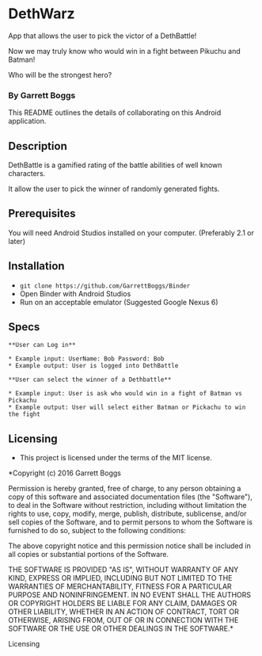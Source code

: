 # DethWarz
App that allows the user to pick the victor of a DethBattle!

Now we may truly know who would win in a fight between Pikuchu and Batman!

Who will be the strongest hero?

### By Garrett Boggs

This README outlines the details of collaborating on this Android application.

## Description

DethBattle is a gamified rating of the battle abilities of well known characters.

It allow the user to pick the winner of randomly generated fights.

## Prerequisites

You will need Android Studios installed on your computer. (Preferably 2.1 or later)

## Installation

* `git clone https://github.com/GarrettBoggs/Binder`
* Open Binder with Android Studios
* Run on an acceptable emulator (Suggested Google Nexus 6)

## Specs

    **User can Log in**

    * Example input: UserName: Bob Password: Bob
    * Example output: User is logged into DethBattle

    **User can select the winner of a Dethbattle**

    * Example input: User is ask who would win in a fight of Batman vs Pickachu
    * Example output: User will select either Batman or Pickachu to win the fight
  

## Licensing

  * This project is licensed under the terms of the MIT license.

   *Copyright (c) 2016 Garrett Boggs

Permission is hereby granted, free of charge, to any person obtaining a copy of this software and associated documentation files (the "Software"), to deal in the Software without restriction, including without limitation the rights to use, copy, modify, merge, publish, distribute, sublicense, and/or sell copies of the Software, and to permit persons to whom the Software is furnished to do so, subject to the following conditions:

The above copyright notice and this permission notice shall be included in all copies or substantial portions of the Software.

THE SOFTWARE IS PROVIDED "AS IS", WITHOUT WARRANTY OF ANY KIND, EXPRESS OR IMPLIED, INCLUDING BUT NOT LIMITED TO THE WARRANTIES OF MERCHANTABILITY, FITNESS FOR A PARTICULAR PURPOSE AND NONINFRINGEMENT. IN NO EVENT SHALL THE AUTHORS OR COPYRIGHT HOLDERS BE LIABLE FOR ANY CLAIM, DAMAGES OR OTHER LIABILITY, WHETHER IN AN ACTION OF CONTRACT, TORT OR OTHERWISE, ARISING FROM, OUT OF OR IN CONNECTION WITH THE SOFTWARE OR THE USE OR OTHER DEALINGS IN THE SOFTWARE.*

Licensing

